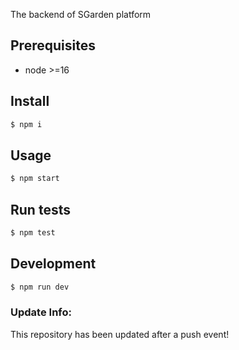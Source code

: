  The backend of SGarden platform

## Prerequisites

- node >=16

## Install

```sh
$ npm i
```

## Usage

```sh
$ npm start
```

## Run tests

```sh
$ npm test
```

## Development

```sh
$ npm run dev
```


### Update Info:

This repository has been updated after a push event!